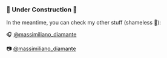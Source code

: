 ### 🚧 Under Construction 🚧

In the meantime, you can check my other stuff (shameless 🔌):

🎧 [@massimiliano_diamante](https://www.mixcloud.com/massimiliano_diamante/)

📷 [@massimiliano_diamante](www.instagram.com/massimiliano_diamante)

<!--
**dmndpl/dmndpl** is a ✨ _special_ ✨ repository because its `README.md` (this file) appears on your GitHub profile.

Here are some ideas to get you started:

- 🔭 I’m currently working on ...
- 🌱 I’m currently learning ...
- 👯 I’m looking to collaborate on ...
- 🤔 I’m looking for help with ...
- 💬 Ask me about ...
- 📫 How to reach me: ...
- 😄 Pronouns: ...
- ⚡ Fun fact: ...
-->
